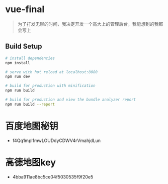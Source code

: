 # vue-final

> 为了打发无聊的时间，我决定开发一个高大上的管理后台，我能想到的我都会写上

## Build Setup

``` bash
# install dependencies
npm install

# serve with hot reload at localhost:8080
npm run dev

# build for production with minification
npm run build

# build for production and view the bundle analyzer report
npm run build --report
```

# 百度地图秘钥
+ f4Qq1mpl1mwLOUDdyCDWV4rVmahjdLun

# 高德地图key
+ 4bba911ae8bc5ce04f5030535f9f20e5